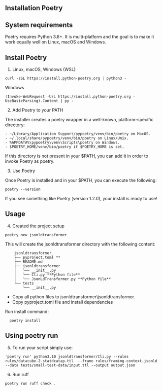 
## Installation Poetry

## System requirements

Poetry requires Python 3.8+. It is multi-platform and the goal is to make it work equally well on Linux, macOS and Windows.

## Install Poetry

1. Linux, macOS, Windows (WSL)
	
```shell
curl -sSL https://install.python-poetry.org | python3 -
```

Windows

```shell
(Invoke-WebRequest -Uri https://install.python-poetry.org -UseBasicParsing).Content | py -
```

2. Add Poetry to your PATH

The installer creates a poetry wrapper in a well-known, platform-specific directory:

```shell
- ~/Library/Application Support/pypoetry/venv/bin/poetry on MacOS.
- ~/.local/share/pypoetry/venv/bin/poetry on Linux/Unix.
- %APPDATA%\pypoetry\venv\Scripts\poetry on Windows.
- $POETRY_HOME/venv/bin/poetry if $POETRY_HOME is set.
```

If this directory is not present in your $PATH, you can add it in order to invoke Poetry as poetry.

3. Use Poetry
	
Once Poetry is installed and in your $PATH, you can execute the following:

```shell
poetry --version
```

If you see something like Poetry (version 1.2.0), your install is ready to use!

## Usage

4. Created the project setup

```shell
poetry new jsonldtransformer
```

This will create the jsonldtransformer directory with the following content:

```Shell
	jsonldtransformer
	├── pyproject.toml **
	├── README.md
	├── jsonldtransformer
	│   └── __init__.py
	│   └── Cli.py **Python file**
	│   └── JsonLdTransformer.py **Python file**
	└── tests
	    └── __init__.py
```

- Copy all python files to jsonldtransformer\jsonldtransformer.
- Copy pyproject.toml file and install dependencies

Run install command:

```Shell
  poetry install
```

## Using poetry run
5. To run your script simply use:

```Shell
'poetry run' python3.10 jsonldtransformer/Cli.py --rules rules/datacube-2-statdcatap.ttl  --frame rules/framing-context.jsonld --data tests/small-test-data/input.ttl --output output.json
```

6. Run ruff


```Shell
poetry run ruff check .
```

